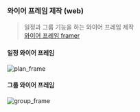 ### 와이어 프레임 제작 (web)
> 일정과 그룹 기능을 하는 와이어 프레임 제작  
> [와이어 프레임 framer](https://framer.com/projects/Material-Kit--iRP5dNwnyHIeWp9YHFzY-Mxrt7?node=ZsKBfqgFF)  

#### 일정 와이어 프레임
![plan_frame](/uploads/9f10122fbe298ad30d131684d4e3e811/plan_frame.JPG)  

#### 그룹 와이어 프레임
![group_frame](/uploads/90a75e48078e37b53db969931b6212aa/group_frame.JPG)
